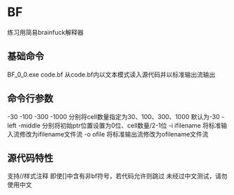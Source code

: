 # BF
练习用简易brainfuck解释器
## 基础命令
BF_0_0.exe code.bf
从code.bf内以文本模式读入源代码并以标准输出流输出
## 命令行参数
-30 -100 -300 -1000
分别将cell数量指定为30、100、300、1000
默认为-30
-left -middle
分别将初始ptr位置设置为0位、cell数量/2-1位
-i ifilename
将标准输入流修改为ifilename文件流
-o ofile
将标准输出流修改为ofilename文件流
## 源代码特性
支持//样式注释
即使[]中含有非bf符号，若代码允许则跳过
未经过中文测试，请勿使用中文
